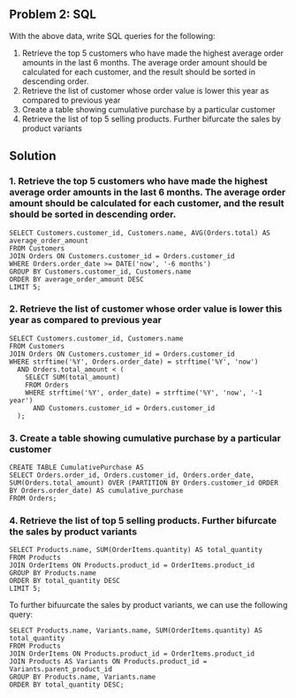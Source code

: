 ## Problem 2: SQL

With the above data, write SQL queries for the following:

1. Retrieve the top 5 customers who have made the highest average order amounts in the last 6 months. The average order amount should be calculated for each customer, and the result should be sorted in descending order.
2. Retrieve the list of customer whose order value is lower this year as compared to previous year
3. Create a table showing cumulative purchase by a particular customer
4. Retrieve the list of top 5 selling products. Further bifurcate the sales by product variants

## Solution

### 1. Retrieve the top 5 customers who have made the highest average order amounts in the last 6 months. The average order amount should be calculated for each customer, and the result should be sorted in descending order.

```
SELECT Customers.customer_id, Customers.name, AVG(Orders.total) AS average_order_amount
FROM Customers
JOIN Orders ON Customers.customer_id = Orders.customer_id
WHERE Orders.order_date >= DATE('now', '-6 months')
GROUP BY Customers.customer_id, Customers.name
ORDER BY average_order_amount DESC
LIMIT 5;
```

### 2. Retrieve the list of customer whose order value is lower this year as compared to previous year

```
SELECT Customers.customer_id, Customers.name
FROM Customers
JOIN Orders ON Customers.customer_id = Orders.customer_id
WHERE strftime('%Y', Orders.order_date) = strftime('%Y', 'now')
  AND Orders.total_amount < (
    SELECT SUM(total_amount)
    FROM Orders
    WHERE strftime('%Y', order_date) = strftime('%Y', 'now', '-1 year')
      AND Customers.customer_id = Orders.customer_id
  );
```

### 3. Create a table showing cumulative purchase by a particular customer

```
CREATE TABLE CumulativePurchase AS
SELECT Orders.order_id, Orders.customer_id, Orders.order_date, SUM(Orders.total_amount) OVER (PARTITION BY Orders.customer_id ORDER BY Orders.order_date) AS cumulative_purchase
FROM Orders;
```

### 4. Retrieve the list of top 5 selling products. Further bifurcate the sales by product variants

```
SELECT Products.name, SUM(OrderItems.quantity) AS total_quantity
FROM Products
JOIN OrderItems ON Products.product_id = OrderItems.product_id
GROUP BY Products.name
ORDER BY total_quantity DESC
LIMIT 5;
```

To further bifuurcate the sales by product variants, we can use the following query:

```
SELECT Products.name, Variants.name, SUM(OrderItems.quantity) AS total_quantity
FROM Products
JOIN OrderItems ON Products.product_id = OrderItems.product_id
JOIN Products AS Variants ON Products.product_id = Variants.parent_product_id
GROUP BY Products.name, Variants.name
ORDER BY total_quantity DESC;
```
